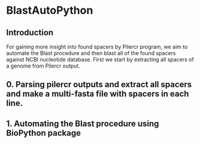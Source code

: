 # BlastAutoPython

## Introduction

For gaining more insight into found spacers by Pilercr program, we aim to automate the Blast procedure and then blast all of the found spacers against NCBI nucleotide database.
First we start by extracting all spacers of a genome from Pilercr output.

## 0. Parsing pilercr outputs and extract all spacers and make a multi-fasta file with spacers in each line.

## 1. Automating the Blast procedure using BioPython package


